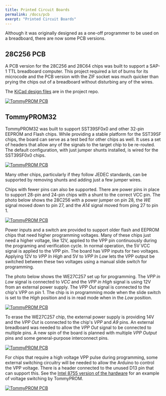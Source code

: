 ```yaml
---
title: Printed Circuit Boards
permalink: /docs/pcb
exerpt: "Printed Circuit Boards"
---
```


Although it was originally designed as a one-off programmer to be used on a breadboard,
there are now some PCB versions.

## 28C256 PCB

A PCB version for the 28C256 and 28C64 chips was built to support a SAP-1 TTL breadboard
computer.  This project required a lot of burns for its  microcode and the PCB version
with the ZIF socket was much quicker than prying the chips out of a breadboard without
disturbing any of the wires.

The [KiCad design files](https://github.com/TomNisbet/TommyPROM/tree/master/schematics)
are in the project repo.

[![TommyPROM PCB](images/TommyPROM-pcb-with-microcode-500.jpg)](images/TommyPROM-pcb.jpg)

## TommyPROM32

TommyPROM32 was built to support SST39SF0x0 and other 32-pin EEPROM and Flash chips. While
providing a stable platform for the SST39SF chips, the board can serve as a test bed for
other chips as well.  It uses a set of headers that allow any of the signals to the target
chip to be re-routed.  The default configuration, with just jumper shunts installed, is
wired for the SST39SF0x0 chips.

[![TommyPROM PCB](images/TommyPROM32-SST39SF-500.jpg)](images/TommyPROM32-SST39SF.jpg)

Many other chips, particularly if they follow JEDEC standards, can be supported by
removing shunts and adding just a few jumper wires.

Chips with fewer pins can also be supported.  There are power pins in place to support
28-pin and 24-pin chips with a shunt to the correct VCC pin.  The photo below shows the
28C256 with a power jumper on pin 28, the _WE_ signal moved down to pin 27, and the _A14_
signal moved from ping 27 to pin 1.

[![TommyPROM PCB](images/TommyPROM32-28C256-500.jpg)](images/TommyPROM32-28C256.jpg)

Power inputs and a switch are provided to support older flash and EEPROM chips that need
higher programming voltages.  Many of these chips just need a higher voltage, like 12V,
applied to the VPP pin continuously during the programing and verification cycle.  In
normal operation, the 5V VCC signal is applied to the VPP pin.  The board has VPP inputs
for two voltages.  Applying 12V to _VPP In High_ and 5V to _VPP In Low_ lets the VPP
output be switched between these two voltages using a manual slide switch for programming.

The photo below shows the WE27C257 set up for programming.  The _VPP in Low_ signal is
connected to _VCC_ and the _VPP in High_ signal is using 12V from an external power
supply. The _VPP Out_ signal is connected to the chip's VPP on pin 1.  The chip is in
programming mode when the slide switch is set to the _High_ position and is in read mode
when in the _Low_ position.

[![TommyPROM PCB](images/TommyPROM32-27C257-pgm-500.jpg)](images/TommyPROM32-27C257-pgm.jpg)

To erase the WE27C257 chip, the external power supply is providing 14V and the _VPP Out_
is connected to the chip's _VPP_ and _A9_ pins.  An external breadboard was needed to
allow the _VPP Out_ signal to be connected to multiple pins.  A new spin of the board is
planned with multiple _VPP Output_ pins and some general-purpose interconnect pins.

[![TommyPROM PCB](images/TommyPROM32-27C257-erase-500.jpg)](images/TommyPROM32-27C257-erase.jpg)

For chips that require a high voltage VPP pulse during programming, some external
switching circuitry will be needed to allow the Arduino to control the VPP voltage.  There
is a header connected to the unused D13 pin that can support this.  See the
[Intel 8755 version of the hardware](hardware/#intel-8755a-hardware-version) for an
example of voltage switching by TommyPROM.

[![TommyPROM PCB](images/TommyPROM32-sch-700.png)](images/TommyPROM32-sch.png)
